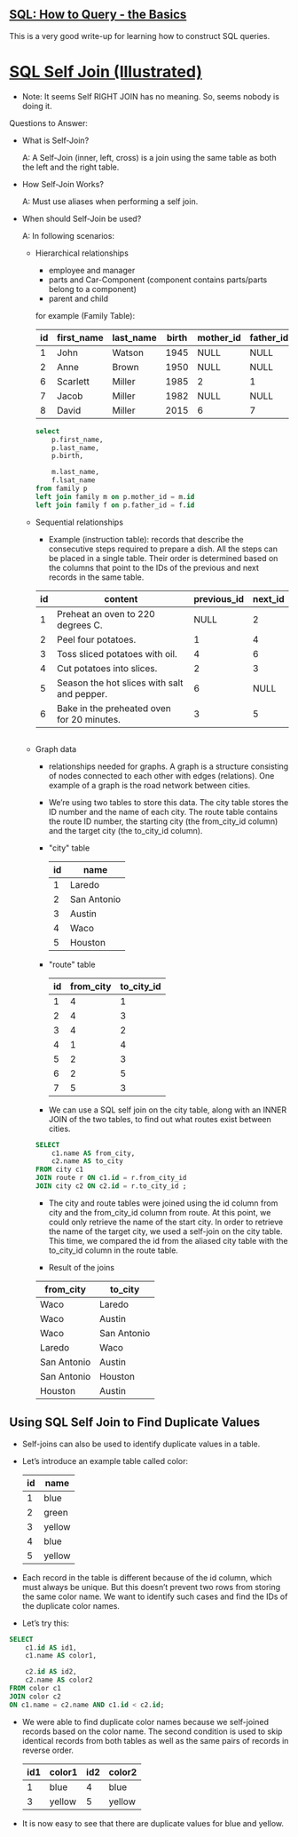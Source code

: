 ## [SQL: How to Query - the Basics](https://thoughtbot.com/blog/back-to-basics-sql#junction-table)

This is a very good write-up for learning how to construct SQL queries.

# [SQL Self Join (Illustrated)](https://learnsql.com/blog/illustrated-guide-sql-non-equi-join/)

- Note: It seems Self RIGHT JOIN has no meaning. So, seems nobody is doing it.

Questions to Answer:

- What is Self-Join?

    A: A Self-Join (inner, left, cross) is a join using the same table as both the left and the right table.

- How Self-Join Works?

    A: Must use aliases when performing a self join.

- When should Self-Join be used?

    A: In following scenarios:

    * Hierarchical relationships
        - employee and manager
        - parts and Car-Component (component contains parts/parts belong to a component)
        - parent and child

        for example (Family Table):

        |id|first_name|last_name|birth|mother_id|father_id|
        |--|--|--|--|--|--|
        |1|John|Watson|1945|NULL|NULL|
        |2|Anne|Brown|1950|NULL|NULL|
        |6|Scarlett|Miller|1985|2|1|
        |7|Jacob|Miller|1982|NULL|NULL|
        |8|David|Miller|2015|6|7|

        ```sql
        select
            p.first_name,
            p.last_name,
            p.birth,

            m.last_name,
            f.lsat_name
        from family p
        left join family m on p.mother_id = m.id
        left join family f on p.father_id = f.id
        ```

    * Sequential relationships

        - Example (instruction table): records that describe the consecutive steps required to prepare a dish. All  the steps can be placed in a single table. Their order is determined based on the columns that point to the IDs of the previous and next records in the same table.

        |id|content|previous_id|next_id|
        |--|-------|-------|---|
        |1|Preheat an oven to 220 degrees C.|NULL|2|
        |2|Peel four potatoes.|1|4|
        |3|Toss sliced potatoes with oil.|4|6|
        |4|Cut potatoes into slices.|2|3|
        |5|Season the hot slices with salt and pepper.|6|NULL|
        |6|Bake in the preheated oven for 20 minutes.|3|5|

        ```sql
        ```

    * Graph data

        - relationships needed for graphs. A graph is a structure consisting of nodes connected to each other with edges (relations). One example of a graph is the road network between cities.

        - We’re using two tables to store this data. The city table stores the ID number and the name of each city. The route table contains the route ID number, the starting city (the from_city_id column) and the target city (the to_city_id column).

        - "city" table

            |id|name|
            |--|---|
            |1|Laredo|
            |2|San Antonio|
            |3|Austin|
            |4|Waco|
            |5|Houston

        - "route" table

            |id|from_city|to_city_id|
            |--|--|--|
            |1|4|1|
            |2|4|3|
            |3|4|2|
            |4|1|4| wrong should be 2
            |5|2|3|
            |6|2|5|
            |7|5|3|

        - We can use a SQL self join on the city table, along with an INNER JOIN of the two tables, to find out what routes exist between cities.

        ```sql
        SELECT 
            c1.name AS from_city, 
            c2.name AS to_city
        FROM city c1
        JOIN route r ON c1.id = r.from_city_id
        JOIN city c2 ON c2.id = r.to_city_id ;
        ```

        - The city and route tables were joined using the id column from city and the from_city_id column from route. At this point, we could only retrieve the name of the start city. In order to retrieve the name of the target city, we used a self-join on the city table. This time, we compared the id from the aliased city table with the to_city_id column in the route table.

        - Result of the joins

        |from_city|to_city|
        |--|--|
        |Waco|Laredo|
        |Waco|Austin|
        |Waco|San Antonio|
        |Laredo|Waco|
        |San Antonio|Austin|
        |San Antonio|Houston|
        |Houston|Austin|

## Using SQL Self Join to Find Duplicate Values

- Self-joins can also be used to identify duplicate values in a table.
- Let’s introduce an example table called color:

    |id|name|
    |--|----|
    |1|blue|
    |2|green|
    |3|yellow
    |4|blue|
    |5|yellow|

- Each record in the table is different because of the id column, which must always be unique. But this doesn’t prevent two rows from storing the same color name. We want to identify such cases and find the IDs of the duplicate color names.

- Let’s try this:

```sql
SELECT
    c1.id AS id1,
    c1.name AS color1,

    c2.id AS id2,
    c2.name AS color2
FROM color c1
JOIN color c2
ON c1.name = c2.name AND c1.id < c2.id;
```

- We were able to find duplicate color names because we self-joined records based on the color name. The second condition is used to skip identical records from both tables as well as the same pairs of records in reverse order.

    |id1|color1|id2|color2|
    |--|--|--|--|
    |1|blue|4|blue|
    |3|yellow|5|yellow

- It is now easy to see that there are duplicate values for blue and yellow.
